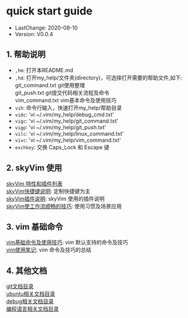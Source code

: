# quick start guide
- LastChange: 2020-08-10
-    Version: V0.0.4

## 1. 帮助说明
- `,hm`: 打开本README.md  
- `,hd`: 打开my_help/文件夹(directory)，可选择打开需要的帮助文件,如下:  
	git_command.txt  git使用整理  
	git_push.txt     git提交代码相关流程及命令  
	vim_command.txt  vim基本命令及使用技巧  
- `vih`: 命令行输入，快速打开my_help/帮助目录
- `vidc`: 'vi ~/.vim/my_help/debug_cmd.txt'
- `vigc`: 'vi ~/.vim/my_help/git_command.txt'
- `vigp`: 'vi ~/.vim/my_help/git_push.txt'
- `vilc`: 'vi ~/.vim/my_help/linux_command.txt'
- `vivc`: 'vi ~/.vim/my_help/vim_command.txt'
- `exchkey`: 交换 Caps_Lock 和 Escape 键  

## 2. skyVim 使用
[skyVim 特性和插件列表](https://github.com/sky8336/skyVim/blob/master/my_help/skyVim_feature_and_plugin_list.md)<br/>
[skyVim快捷键说明](https://github.com/sky8336/skyVim/blob/master/my_help/key_map.md): 定制快捷键为主<br/>
[skyVim插件说明](https://github.com/sky8336/skyVim/blob/master/my_help/plugin_instructions.md): skyVim 使用的插件说明<br/>
[skyVim使工作流顺畅的技巧](https://github.com/sky8336/skyVim/blob/master/my_help/workflow_tips.md): 使用习惯及场景应用<br/>

## 3. vim 基础命令   
[vim基础命令及使用技巧](https://github.com/sky8336/skyVim/blob/master/my_help/vim/vim_command.md): vim 默认支持的命令及技巧<br/>
[vim使用笔记](https://github.com/sky8336/skyVim/blob/master/my_help/vim/vim_usage_ref.md): vim 命令及技巧的总结<br/>


## 4. 其他文档
[git文档目录](https://github.com/sky8336/skyVim/tree/master/my_help/git)<br/>
[ubuntu相关文档目录](https://github.com/sky8336/skyVim/tree/master/my_help/ubuntu)<br/>
[debug相关文档目录](https://github.com/sky8336/skyVim/tree/master/my_help/debug)<br/>
[编程语言相关文档目录](https://github.com/sky8336/skyVim/tree/master/my_help/program_language)<br/>
